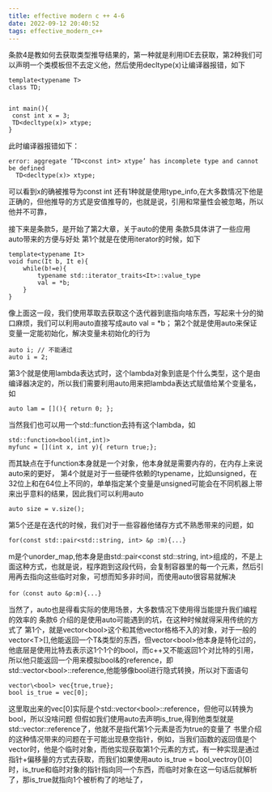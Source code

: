 ```yaml
---
title: effective modern c ++ 4-6
date: 2022-09-12 20:40:52
tags: effective_modern_c++
---
```



条款4是教如何去获取类型推导结果的，第一种就是利用IDE去获取，第2种我们可以声明一个类模板但不去定义他，然后使用decltype(x)让编译器报错，如下
~~~
template<typename T>
class TD;


int main(){
 const int x = 3;
 TD<decltype(x)> xtype;
}
~~~
此时编译器报错如下：
~~~
error: aggregate ‘TD<const int> xtype’ has incomplete type and cannot be defined
  TD<decltype(x)> xtype;
~~~
可以看到x的确被推导为const int
还有1种就是使用type_info,在大多数情况下他是正确的，但他推导的方式是安值推导的，也就是说，引用和常量性会被忽略，所以他并不可靠，


接下来是条款5，是开始了第2大章，关于auto的使用
条款5具体讲了一些应用auto带来的方便与好处
第1个就是在使用iterator的时候，如下
~~~
template<typename It>
void func(It b, It e){
    while(b!=e){
        typename std::iterator_traits<It>::value_type
        val = *b;
    }
}
~~~
像上面这一段，我们使用萃取去获取这个迭代器到底指向啥东西，写起来十分的拗口麻烦，我们可以利用auto直接写成auto val = *b；
第2个就是使用auto来保证变量一定能初始化，解决变量未初始化的行为
~~~
auto i; // 不能通过
auto i = 2;
~~~
第3个就是使用lambda表达式时，这个lambda对象到底是个什么类型，这个是由编译器决定的，所以我们需要利用auto用来把lambda表达式赋值给某个变量名，如
~~~
auto lam = [](){ return 0; };
~~~
当然我们也可以用一个std::function去持有这个lambda，如
~~~
std::function<bool(int,int)>
myfunc = [](int x, int y){ return true;};
~~~
而其缺点在于function本身就是一个对象，他本身就是需要内存的，在内存上来说auto来的更好，
第4个就是对于一些硬件依赖的typename，比如unsigned，在32位上和在64位上不同的，单单指定某个变量是unsigned可能会在不同机器上带来出乎意料的结果，因此我们可以利用auto
~~~
auto size = v.size();
~~~
第5个还是在迭代的时候，我们对于一些容器他储存方式不熟悉带来的问题，如
~~~
for(const std::pair<std::string, int> &p :m){...}
~~~
m是个unorder_map,他本身是由std::pair<const std::string, int>组成的，不是上面这种方式，也就是说，程序跑到这段代码，会复制容器里的每一个元素，然后引用再去指向这些临时对象，可想而知多非时间，而使用auto很容易就解决
~~~
for（const auto &p:m){...}
~~~
当然了，auto也是得看实际的使用场景，大多数情况下使用得当能提升我们编程的效率的
条款6 介绍的是使用auto可能遇到的坑，在这种时候就得采用传统的方式了
第1个，就是vector\<bool>这个和其他vector格格不入的对象，对于一般的vector\<T>[],他能返回一个T&类型的东西，但vector\<bool>他本身是特化过的，他底层是使用比特去表示这1个1个的bool，而c++又不能返回1个对比特的引用，所以他只能返回一个用来模拟bool&的reference，即std::vector\<bool>::reference,他能够像bool进行隐式转换，所以对下面语句
~~~
vector\<bool> vec{true,true};
bool is_true = vec[0];
~~~
这里取出来的vec[0]实际是个std::vector\<bool>::reference，但他可以转换为bool，所以没啥问题
但假如我们使用auto去声明is_true,得到他类型就是std::vector<bool>::reference了，他就不是指代第1个元素是否为true的变量了
书里介绍的这种情况带来的问题在于可能出现悬空指针，例如，当我们函数的返回值是个vector<bool>时，他是个临时对象，而他实现获取第1个元素的方式，有一种实现是通过指针+偏移量的方式去获取，而我们如果使用auto is_true = bool_vectroy()[0]时，is_true和临时对象的指针指向同一个东西，而临时对象在这一句话后就解析了，那is_true就指向1个被析构了的地址了，
